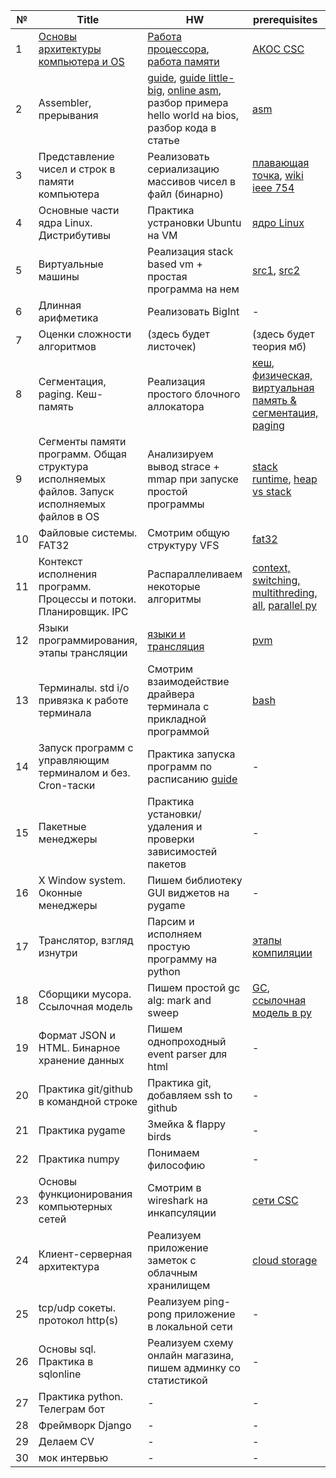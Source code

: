 | №  | Title | HW | prerequisites | links
|---|---|---|---|---|
| 1 | [Основы архитектуры компьютера и OS](https://github.com/Acool4ik/EDU_PROG/blob/master/lessons/less1.one)  | [Работа процессора](https://youtu.be/k9wK2FThEsk?si=clweXpZTz1qKX-gD), [работа памяти](https://youtu.be/Wh22_O8jXVQ?si=kliKi1F-pNgqy7m9) | [АКОС CSC](https://youtu.be/hb9CTGSJm88?si=CsxvAnFICzmTObFR) | [bios wiki](https://ru.wikipedia.org/wiki/BIOS), [bus wiki](https://ru.wikipedia.org/wiki/%D0%A8%D0%B8%D0%BD%D0%B0_(%D0%BA%D0%BE%D0%BC%D0%BF%D1%8C%D1%8E%D1%82%D0%B5%D1%80))
| 2 | Assembler, прерывания | [guide](https://web.archive.org/web/20120202091811/http://asm.sourceforge.net/howto/quickstart.html), [guide little-big](https://flint.cs.yale.edu/cs421/papers/x86-asm/asm.html#calling), [online asm](https://www.jdoodle.com/compile-assembler-gcc-online/), разбор примера hello world на bios, разбор кода в статье | [asm](https://stepik.org/lesson/41867/step/1?unit=20185) | [interrupts (advansed)](https://fat-crocodile.narod.ru/protected/05_external_interrupts.html), [dzen gas x86](https://dzen.ru/a/YQPLY1_fgwX_avxY)
| 3 | Представление чисел и строк в памяти компьютера  | Реализовать сериализацию массивов чисел в файл (бинарно) | [плавающая точка](https://www.youtube.com/watch?v=U0U8Ddx4TgE), [wiki ieee 754](https://ru.wikipedia.org/wiki/IEEE_754-2008) | [little vs big endian](https://www.researchgate.net/publication/335670464/figure/fig1/AS:800303620300800@1567818660327/Representation-of-0x1A2B3C4D5E6F7080-in-big-endian-and-little-endian.ppm)
| 4 | Основные части ядра Linux. Дистрибутивы  | Практика устрановки Ubuntu на VM | [ядро Linux](https://younglinux.info/bash/kernellinux) | [virtual box](https://www.virtualbox.org/wiki/Downloads), [Ubuntu 20.04](https://releases.ubuntu.com/focal/)
| 5 | Виртуальные машины | Реализация stack based vm + простая программа на нем | [src1](https://habr.com/ru/companies/intel/articles/254793/), [src2](http://www.sternkn.com/stack-based-vs-register-based-virtual-machine-architecture-and-the-dalvik-vm/)
| 6 | Длинная арифметика  | Реализовать BigInt | - | -
| 7 | Оценки сложности алгоритмов  | (здесь будет листочек) | (здесь будет теория мб) |
| 8 | Сегментация, paging. Кеш-память  | Реализация простого блочного аллокатора | [кеш](https://www.youtube.com/watch?v=7n_8cOBpQrg), [физическая, виртуальная память & сегментация, paging](https://stepik.org/lesson/44325/step/1?unit=22141)
| 9 | Сегменты памяти программ. Общая структура исполняемых файлов. Запуск исполняемых файлов в OS  | Анализируем вывод strace + mmap при запуске простой программы | [stack runtime](https://www.youtube.com/watch?v=MXoMuymbfo8&t=1s), [heap vs stack](https://www.youtube.com/watch?v=_8-ht2AKyH4&t=2s)
| 10 | Файловые системы. FAT32  | Смотрим общую структуру VFS | [fat32](https://www.youtube.com/watch?v=FQ_xeY0eCpA)
| 11 | Контекст исполнения программ. Процессы и потоки. Планировщик. IPC  | Распараллеливаем некоторые алгоритмы | [context, switching, multithreding](https://stepik.org/lesson/44334/step/1?unit=22143), [all](https://www.youtube.com/watch?v=DFdNMXNoWn8), [parallel py](https://www.youtube.com/watch?v=QitEF7Qvi4w&t=58s)
| 12 | Языки программирования, этапы трансляции | [языки и трансляция](https://www.youtube.com/watch?v=PS4S8BnURYU) | [pvm](https://pythonchik.ru/osnovy/kak-rabotaet-python-interpretator)
| 13 | Терминалы. std i/o привязка к работе терминала  | Смотрим взаимодействие драйвера терминала с прикладной программой | [bash](https://www.youtube.com/watch?v=QC73lKmJS0s&list=PLRDzFCPr95fIgPrFFW-0nXT5YH6ZnjRM6&index=5)
| 14 | Запуск программ с управляющим терминалом и без. Cron-таски  | Практика запуска программ по расписанию [guide](https://www.digitalocean.com/community/tutorials/how-to-use-cron-to-automate-tasks-ubuntu-1804-ru) | - 
| 15 | Пакетные менеджеры  | Практика установки/удаления и проверки зависимостей пакетов | - 
| 16 | X Window system. Оконные менеджеры  | Пишем библиотеку GUI виджетов на pygame | - 
| 17 | Транслятор, взгляд изнутри  | Парсим и исполняем простую программу на python | [этапы компиляции](https://www.youtube.com/watch?v=NgH9etaV29A)
| 18 | Сборщики мусора. Ссылочная модель  | Пишем простой gc alg: mark and sweep | [GC](https://www.youtube.com/watch?v=9sV949yysb4&t=308s), [ссылочная модель в py](https://dzen.ru/video/watch/63704e183addb25fdf3e28ed?utm_referer=dzen.ru)
| 19 | Формат JSON и HTML. Бинарное хранение данных | Пишем однопроходный event parser для html | -
| 20 | Практика git/github в командной строке | Практика git, добавляем ssh to github |  -
| 21 | Практика pygame | Змейка & flappy birds | -
| 22 | Практика numpy | Понимаем философию | -
| 23 | Основы функционирования компьютерных сетей  | Смотрим в wireshark на инкапсуляции | [сети CSC](https://youtu.be/BJSITWkSDQg?si=nFiBXmz5QB8GBKnn)
| 24 | Клиент-серверная архитектура | Реализуем приложение заметок с облачным хранилищем | [cloud storage](https://firebase.google.com/) |
| 25 | tcp/udp сокеты. протокол http(s)  | Реализуем ping-pong приложение в локальной сети | - 
| 26 | Основы sql. Практика в sqlonline | Реализуем схему онлайн магазина, пишем админку со статистикой | -
| 27 | Практика python. Телеграм бот | - | -
| 28 | Фреймворк Django  | - | -
| 29 | Делаем CV | - | -
| 30 | мок интервью | - | -
